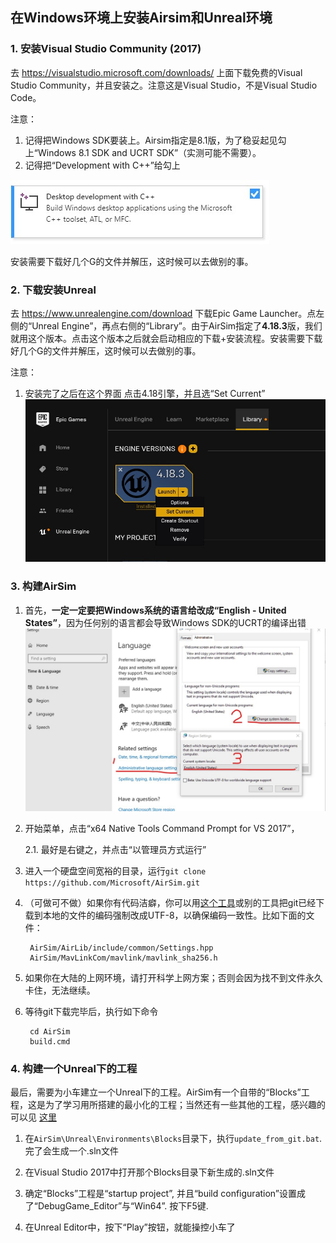 ## 在Windows环境上安装Airsim和Unreal环境

### 1. 安装Visual Studio Community (2017)

去 https://visualstudio.microsoft.com/downloads/ 上面下载免费的Visual Studio Community，并且安装之。注意这是Visual Studio，不是Visual Studio Code。

注意：
1. 记得把Windows SDK要装上。Airsim指定是8.1版，为了稳妥起见勾上“Windows 8.1 SDK and UCRT SDK”（实测可能不需要）。
1. 记得把“Development with C++”给勾上

![Visual Studio Installer Development with cplusplus](assets/vs_cplusplus.jpg)

安装需要下载好几个G的文件并解压，这时候可以去做别的事。

### 2. 下载安装Unreal

去 https://www.unrealengine.com/download 下载Epic Game Launcher。点左侧的“Unreal Engine”，再点右侧的“Library”。由于AirSim指定了**4.18.3**版，我们就用这个版本。点击这个版本之后就会启动相应的下载+安装流程。安装需要下载好几个G的文件并解压，这时候可以去做别的事。

注意：
1. 安装完了之后在这个界面 点击4.18引擎，并且选“Set Current”
![Set Current](assets/unreal-set_current.jpg)

### 3. 构建AirSim

1. 首先，**一定一定要把Windows系统的语言给改成“English - United States”**，因为任何别的语言都会导致Windows SDK的UCRT的编译出错
![Set Locale](assets/win_locale.jpg)

1. 开始菜单，点击“x64 Native Tools Command Prompt for VS 2017”，

    2.1. 最好是右键之，并点击“以管理员方式运行”
    
1. 进入一个硬盘空间宽裕的目录，运行`git clone https://github.com/Microsoft/AirSim.git`

1. （可做可不做）如果你有代码洁癖，你可以用[这个工具](https://github.com/x1angli/convert2utf/)或别的工具把git已经下载到本地的文件的编码强制改成UTF-8，以确保编码一致性。比如下面的文件：
    
        AirSim/AirLib/include/common/Settings.hpp
        AirSim/MavLinkCom/mavlink/mavlink_sha256.h 

1. 如果你在大陆的上网环境，请打开科学上网方案；否则会因为找不到文件永久卡住，无法继续。

1. 等待git下载完毕后，执行如下命令
    
        cd AirSim
        build.cmd
    

### 4. 构建一个Unreal下的工程

最后，需要为小车建立一个Unreal下的工程。AirSim有一个自带的“Blocks”工程，这是为了学习用所搭建的最小化的工程；当然还有一些其他的工程，感兴趣的可以见 [这里](https://github.com/Microsoft/AirSim/releases)

1. 在`AirSim\Unreal\Environments\Blocks`目录下，执行`update_from_git.bat`. 完了会生成一个.sln文件

1. 在Visual Studio 2017中打开那个Blocks目录下新生成的.sln文件

1. 确定“Blocks”工程是“startup project”, 并且“build configuration”设置成了“DebugGame_Editor”与“Win64”. 按下F5键.

1. 在Unreal Editor中，按下“Play”按钮，就能操控小车了



